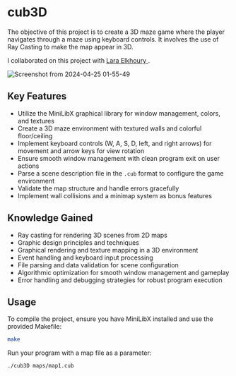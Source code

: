 # cub3D

The objective of this project is to create a 3D maze game where the player navigates through a maze using keyboard controls. It involves the use of Ray Casting to make the map appear in 3D. 

I collaborated on this project with <a href="https://github.com/Larakh88">
 Lara Elkhoury
</a>.


![Screenshot from 2024-04-25 01-55-49](https://github.com/Y2Kgunner/cub3d/assets/84834112/7e78a2f7-0e17-4e8f-96ac-fad6c6181157)

## Key Features

- Utilize the MiniLibX graphical library for window management, colors, and textures
- Create a 3D maze environment with textured walls and colorful floor/ceiling
- Implement keyboard controls (W, A, S, D, left, and right arrows) for movement and arrow keys for view rotation
- Ensure smooth window management with clean program exit on user actions
- Parse a scene description file in the `.cub` format to configure the game environment
- Validate the map structure and handle errors gracefully
- Implement wall collisions and a minimap system as bonus features

## Knowledge Gained

- Ray casting for rendering 3D scenes from 2D maps
- Graphic design principles and techniques
- Graphical rendering and texture mapping in a 3D environment
- Event handling and keyboard input processing
- File parsing and data validation for scene configuration
- Algorithmic optimization for smooth window management and gameplay
- Error handling and debugging strategies for robust program execution

## Usage

To compile the project, ensure you have MiniLibX installed and use the provided Makefile:

```sh
make
```

Run your program with a map file as a parameter:

```sh
./cub3D maps/map1.cub
```
